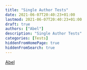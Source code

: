 ```yaml
---
title: "Single Author Tests"
date: 2021-06-07T20:40:23+01:00
lastmod: 2021-06-07T20:40:23+01:00
draft: true
authors: ["Abel"]
description: "Single Author Tests"
categories: [Tests]
hiddenFromHomePage: true
hiddenFromSearch: true
---
```


<!--more-->

[Abel](/authors/abel)
